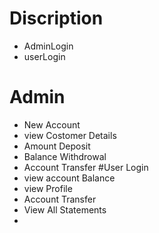 # Discription
  - AdminLogin
  - userLogin
  # Admin
  - New Account
  - view Costomer Details
  - Amount Deposit
  - Balance Withdrowal
  - Account Transfer
#User Login
  - view account Balance 
  - view Profile
  - Account Transfer
  - View All Statements
  - 
  
  
